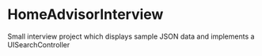 # HomeAdvisorInterview
Small interview project which displays sample JSON data and implements a UISearchController
